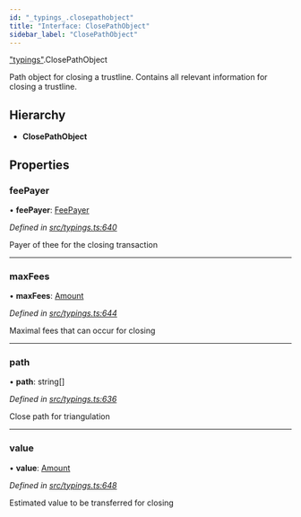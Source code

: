 ```yaml
---
id: "_typings_.closepathobject"
title: "Interface: ClosePathObject"
sidebar_label: "ClosePathObject"
---
```


["typings"](../modules/_typings_.md).ClosePathObject

Path object for closing a trustline.
Contains all relevant information for closing a trustline.

## Hierarchy

* **ClosePathObject**

## Properties

### feePayer

•  **feePayer**: [FeePayer](../enums/_typings_.feepayer.md)

*Defined in [src/typings.ts:640](https://github.com/trustlines-protocol/clientlib/blob/a897659/src/typings.ts#L640)*

Payer of thee for the closing transaction

___

### maxFees

•  **maxFees**: [Amount](_typings_.amount.md)

*Defined in [src/typings.ts:644](https://github.com/trustlines-protocol/clientlib/blob/a897659/src/typings.ts#L644)*

Maximal fees that can occur for closing

___

### path

•  **path**: string[]

*Defined in [src/typings.ts:636](https://github.com/trustlines-protocol/clientlib/blob/a897659/src/typings.ts#L636)*

Close path for triangulation

___

### value

•  **value**: [Amount](_typings_.amount.md)

*Defined in [src/typings.ts:648](https://github.com/trustlines-protocol/clientlib/blob/a897659/src/typings.ts#L648)*

Estimated value to be transferred for closing
